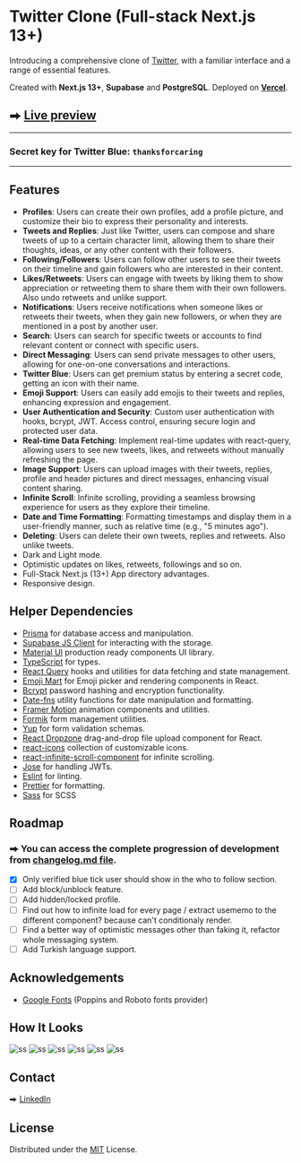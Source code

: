 # Twitter Clone (Full-stack Next.js 13+)

Introducing a comprehensive clone of [Twitter](https://twitter.com), with a familiar interface and a range of essential features.

Created with **Next.js 13+**, **Supabase** and **PostgreSQL**. Deployed on [**Vercel**](https://vercel.com/).

## ⮕ [Live preview](https://twitter-next13.vercel.app/)

---

### Secret key for Twitter Blue: `thanksforcaring`

---

## Features

-   **Profiles**: Users can create their own profiles, add a profile picture, and customize their bio to express their personality and interests.
-   **Tweets and Replies**: Just like Twitter, users can compose and share tweets of up to a certain character limit, allowing them to share their thoughts, ideas, or any other content with their followers.
-   **Following/Followers**: Users can follow other users to see their tweets on their timeline and gain followers who are interested in their content.
-   **Likes/Retweets**: Users can engage with tweets by liking them to show appreciation or retweeting them to share them with their own followers. Also undo retweets and unlike support.
-   **Notifications**: Users receive notifications when someone likes or retweets their tweets, when they gain new followers, or when they are mentioned in a post by another user.
-   **Search**: Users can search for specific tweets or accounts to find relevant content or connect with specific users.
-   **Direct Messaging**: Users can send private messages to other users, allowing for one-on-one conversations and interactions.
-   **Twitter Blue**: Users can get premium status by entering a secret code, getting an icon with their name.
-   **Emoji Support**: Users can easily add emojis to their tweets and replies, enhancing expression and engagement.
-   **User Authentication and Security**: Custom user authentication with hooks, bcrypt, JWT. Access control, ensuring secure login and protected user data.
-   **Real-time Data Fetching**: Implement real-time updates with react-query, allowing users to see new tweets, likes, and retweets without manually refreshing the page.
-   **Image Support**: Users can upload images with their tweets, replies, profile and header pictures and direct messages, enhancing visual content sharing.
-   **Infinite Scroll**: Infinite scrolling, providing a seamless browsing experience for users as they explore their timeline.
-   **Date and Time Formatting**: Formatting timestamps and display them in a user-friendly manner, such as relative time (e.g., "5 minutes ago").
-   **Deleting**: Users can delete their own tweets, replies and retweets. Also unlike tweets.
-   Dark and Light mode.
-   Optimistic updates on likes, retweets, followings and so on.
-   Full-Stack Next.js (13+) App directory advantages.
-   Responsive design.

## Helper Dependencies

-   [Prisma](https://www.prisma.io/) for database access and manipulation.
-   [Supabase JS Client](https://supabase.io/) for interacting with the storage.
-   [Material UI](https://mui.com/) production ready components UI library.
-   [TypeScript](https://www.typescriptlang.org/) for types.
-   [React Query](https://react-query.tanstack.com/) hooks and utilities for data fetching and state management.
-   [Emoji Mart](https://missiveapp.com/open/emoji-mart) for Emoji picker and rendering components in React.
-   [Bcrypt](https://www.npmjs.com/package/bcrypt) password hashing and encryption functionality.
-   [Date-fns](https://date-fns.org/) utility functions for date manipulation and formatting.
-   [Framer Motion](https://www.framer.com/motion/) animation components and utilities.
-   [Formik](https://formik.org/) form management utilities.
-   [Yup](https://www.npmjs.com/package/yup) for form validation schemas.
-   [React Dropzone](https://react-dropzone.js.org/) drag-and-drop file upload component for React.
-   [react-icons](https://react-icons.github.io/react-icons/) collection of customizable icons.
-   [react-infinite-scroll-component](https://www.npmjs.com/package/react-infinite-scroll-component) for infinite scrolling.
-   [Jose](https://www.npmjs.com/package/jose) for handling JWTs.
-   [Eslint](https://eslint.org/) for linting.
-   [Prettier](https://prettier.io/) for formatting.
-   [Sass](https://sass-lang.com/) for SCSS

## Roadmap

### ⮕ You can access the complete progression of development from [changelog.md file](/CHANGELOG.md).

-   [x] Only verified blue tick user should show in the who to follow section.
-   [ ] Add block/unblock feature.
-   [ ] Add hidden/locked profile.
-   [ ] Find out how to infinite load for every page / extract usememo to the different component? because can't conditionaly render.
-   [ ] Find a better way of optimistic messages other than faking it, refactor whole messaging system.
-   [ ] Add Turkish language support.

## Acknowledgements

-   [Google Fonts](https://fonts.google.com/) (Poppins and Roboto fonts provider)

## How It Looks

![ss](./public/screenshots/ss2.png)
![ss](./public/screenshots/ss5.png)
![ss](./public/screenshots/ss1.png)
![ss](./public/screenshots/ss6.png)
![ss](./public/screenshots/ss3.png)
![ss](./public/screenshots/ss4.png)

## Contact

⮕ [LinkedIn](https://www.linkedin.com/in/fatiharapoglu/)

## License

Distributed under the [MIT](https://choosealicense.com/licenses/mit/) License.
